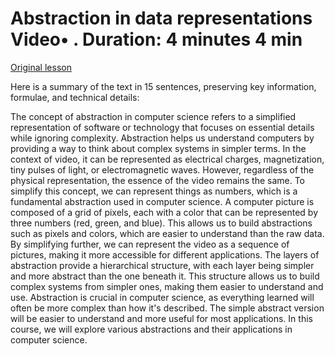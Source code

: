 # Abstraction in data representations Video• . Duration: 4 minutes 4 min

[Original lesson](https://www.coursera.org/learn/uol-how-computers-work/lecture/58MDi/abstraction-in-data-representations)

Here is a summary of the text in 15 sentences, preserving key information, formulae, and technical details:

The concept of abstraction in computer science refers to a simplified representation of software or technology that focuses on essential details while ignoring complexity. Abstraction helps us understand computers by providing a way to think about complex systems in simpler terms. In the context of video, it can be represented as electrical charges, magnetization, tiny pulses of light, or electromagnetic waves. However, regardless of the physical representation, the essence of the video remains the same. To simplify this concept, we can represent things as numbers, which is a fundamental abstraction used in computer science. A computer picture is composed of a grid of pixels, each with a color that can be represented by three numbers (red, green, and blue). This allows us to build abstractions such as pixels and colors, which are easier to understand than the raw data. By simplifying further, we can represent the video as a sequence of pictures, making it more accessible for different applications. The layers of abstraction provide a hierarchical structure, with each layer being simpler and more abstract than the one beneath it. This structure allows us to build complex systems from simpler ones, making them easier to understand and use. Abstraction is crucial in computer science, as everything learned will often be more complex than how it's described. The simple abstract version will be easier to understand and more useful for most applications. In this course, we will explore various abstractions and their applications in computer science.

